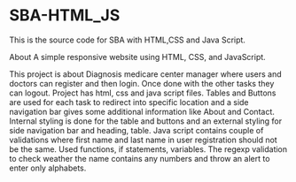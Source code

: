 # SBA-HTML_JS
This is the source code for SBA with HTML,CSS and Java Script.


About
A simple responsive website using HTML, CSS, and JavaScript.

This project is about Diagnosis medicare center manager where users and doctors can register and then login. Once done with the other tasks they can logout. 
Project has html, css and java script files.
Tables and Buttons are used for each task to redirect into specific location and a side navigation bar gives some additional information like About and Contact. 
Internal styling is done for the table and buttons and an external styling for side navigation bar and heading, table.
Java script contains couple of validations where first name and last name in user registration should not be the same. Used functions, if statements, variables.
The regexp validation to check weather the name contains any numbers and throw an alert to enter only alphabets.
